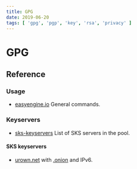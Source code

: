 ```yaml
---
title: GPG
date: 2019-06-20
tags: [ 'gpg', 'pgp', 'key', 'rsa', 'privacy' ]
---
```


# GPG

## Reference

### Usage

* [easyengine.io](https://easyengine.io/tutorials/linux/gpg-keys/) General
  commands.

### Keyservers

* [sks-keyservers](https://sks-keyservers.net/status/) List of SKS servers in
  the pool.

#### SKS keyservers

* [urown.net](https://pgpkeys.urown.net:11371/) with
  [.onion](http://pgpkeysximvxiazm.onion/) and IPv6.
